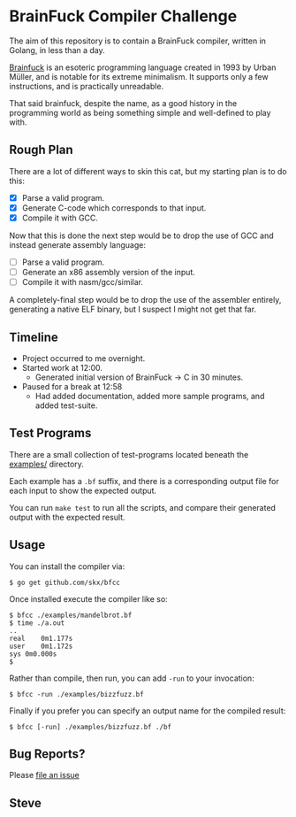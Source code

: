 # BrainFuck Compiler Challenge

The aim of this repository is to contain a BrainFuck compiler, written in Golang, in less than a day.

[Brainfuck](https://en.wikipedia.org/wiki/Brainfuck) is an esoteric programming language created in 1993 by Urban Müller, and is notable for its extreme minimalism.  It supports only a few instructions, and is practically unreadable.

That said brainfuck, despite the name, as a good history in the programming world as being something simple and well-defined to play with.



## Rough Plan

There are a lot of different ways to skin this cat, but my starting plan is to do this:

* [x] Parse a valid program.
* [x] Generate C-code which corresponds to that input.
* [x] Compile it with GCC.

Now that this is done the next step would be to drop the use of GCC and instead generate assembly language:

* [ ] Parse a valid program.
* [ ] Generate an x86 assembly version of the input.
* [ ] Compile it with nasm/gcc/similar.

A completely-final step would be to drop the use of the assembler entirely, generating a native ELF binary, but I suspect I might not get that far.



## Timeline

* Project occurred to me overnight.
* Started work at 12:00.
  * Generated initial version of BrainFuck -> C in 30 minutes.
* Paused for a break at 12:58
  * Had added documentation, added more sample programs, and added test-suite.


## Test Programs

There are a small collection of test-programs located beneath the [examples/](examples/) directory.

Each example has a `.bf` suffix, and there is a corresponding output file for each input to show the expected output.

You can run `make test` to run all the scripts, and compare their generated output with the expected result.


## Usage

You can install the compiler via:

    $ go get github.com/skx/bfcc

Once installed execute the compiler like so:

    $ bfcc ./examples/mandelbrot.bf
    $ time ./a.out
    ..
    real	0m1.177s
    user	0m1.172s
    sys	0m0.000s
    $

Rather than compile, then run, you can add `-run` to your invocation:

    $ bfcc -run ./examples/bizzfuzz.bf

Finally if you prefer you can specify an output name for the compiled result:

    $ bfcc [-run] ./examples/bizzfuzz.bf ./bf


## Bug Reports?

Please [file an issue](https://github.com/skx/bfcc/issues)


Steve
--
